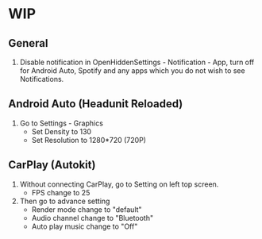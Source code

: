 # WIP


## General
1. Disable notification in OpenHiddenSettings - Notification - App, turn off for Android Auto, Spotify and any apps which you do not wish to see Notifications.
 
## Android Auto (Headunit Reloaded)
1. Go to Settings - Graphics
    - Set Density to 130
    - Set Resolution to 1280*720 (720P)

## CarPlay (Autokit)
1. Without connecting CarPlay, go to Setting on left top screen.
    - FPS change to 25
2. Then go to advance setting
    - Render mode change to "default"
    - Audio channel change to "Bluetooth"
    - Auto play music change to "Off"
